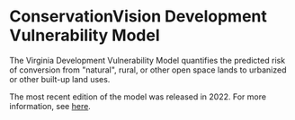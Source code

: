 # ConservationVision Development Vulnerability Model
The Virginia Development Vulnerability Model quantifies the predicted risk of conversion from "natural", rural, or other open space lands to urbanized or other built-up land uses. 

The most recent edition of the model was released in 2022. For more information, see [here](https://www.dcr.virginia.gov/natural-heritage/vaconvisvulnerable).
